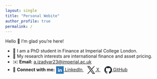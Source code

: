 ```yaml
---
layout: single
title: "Personal Webite"
author_profile: true
permalink: /
---
```


Hello 👋 I’m glad you’re here!  
- 🌱 I am a PhD student in Finance at Imperial College London.  
- 🔭 My research interests are international finance and asset pricing.  
- ✉️ **Email:** [a.izadyar23@imperial.ac.uk](mailto:a.izadyar23@imperial.ac.uk)
- 🔗 **Connect with me:**
  <a href="https://www.linkedin.com/in/amin-izadyar/" target="_blank" rel="noopener">
    <img src="/assets/images/linkedin.png" alt="LinkedIn" width="24" style="vertical-align:middle" /> LinkedIn
  </a>
  &nbsp;&nbsp;
  <a href="https://x.com/amin_izadyar" target="_blank" rel="noopener">
    <img src="/assets/images/x.svg" alt="X" width="24" style="vertical-align:middle" /> X
  </a>
  &nbsp;&nbsp;
  <a href="https://github.com/aminizadyar" target="_blank" rel="noopener">
    <img src="/assets/images/github.svg" alt="GitHub" width="24" style="vertical-align:middle" /> GitHub
  </a>


